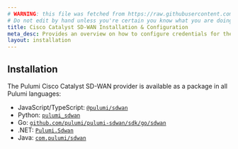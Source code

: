 ```yaml
---
# WARNING: this file was fetched from https://raw.githubusercontent.com/pulumi/pulumi-sdwan/v0.2.3/docs/installation-configuration.md
# Do not edit by hand unless you're certain you know what you are doing!
title: Cisco Catalyst SD-WAN Installation & Configuration
meta_desc: Provides an overview on how to configure credentials for the Pulumi Cisco Catalyst SD-WAN Provider.
layout: installation
---
```


## Installation

The Pulumi Cisco Catalyst SD-WAN provider is available as a package in all Pulumi languages:

* JavaScript/TypeScript: [`@pulumi/sdwan`](https://www.npmjs.com/package/@pulumi/sdwan)
* Python: [`pulumi_sdwan`](https://pypi.org/project/pulumi_sdwan/)
* Go: [`github.com/pulumi/pulumi-sdwan/sdk/go/sdwan`](https://pkg.go.dev/github.com/pulumi/pulumi-sdwan/sdk/go/sdwan)
* .NET: [`Pulumi.Sdwan`](https://www.nuget.org/packages/Pulumi.Sdwan)
* Java: [`com.pulumi/sdwan`](https://central.sonatype.com/artifact/com.pulumi/sdwan)
